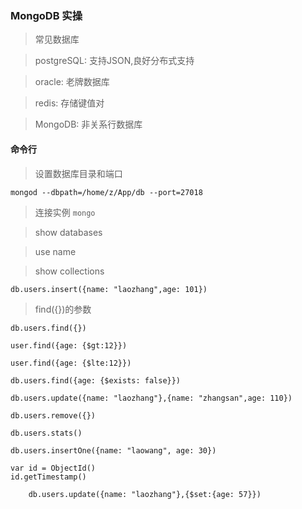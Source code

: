### MongoDB 实操
> 常见数据库

>postgreSQL: 支持JSON,良好分布式支持

>oracle: 老牌数据库

>redis: 存储键值对

>MongoDB: 非关系行数据库


#### 命令行

> 设置数据库目录和端口

 `mongod --dbpath=/home/z/App/db --port=27018`
 
> 连接实例
`mongo`

> show databases

> use name

> show collections

 `db.users.insert({name: "laozhang",age: 101})`

> find({})的参数

```
db.users.find({})

user.find({age: {$gt:12}})

user.find({age: {$lte:12}})

db.users.find({age: {$exists: false}})

```

`db.users.update({name: "laozhang"},{name: "zhangsan",age: 110})`

`db.users.remove({})`

`db.users.stats()`

`db.users.insertOne({name: "laowang", age: 30})`

```
var id = ObjectId()
id.getTimestamp()
```

```
    db.users.update({name: "laozhang"},{$set:{age: 57}})
    
    
```